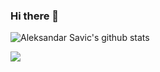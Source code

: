### Hi there 👋

![Aleksandar Savic's github stats](https://github-readme-stats.vercel.app/api?username=aca24&count_private=true&show_icons=true&theme=tokyonight)
<!--
![Top Langs](https://github-readme-stats.vercel.app/api/top-langs/?username=aca24&layout=compact&count_private=true&show_icons=true&theme=chartreuse-dark)
-->
[<img src="https://img.shields.io/badge/linkedin-%230077B5.svg?&style=for-the-badge&logo=linkedin&logoColor=black" />](https://www.linkedin.com/in/aleksandar-savic24/)

